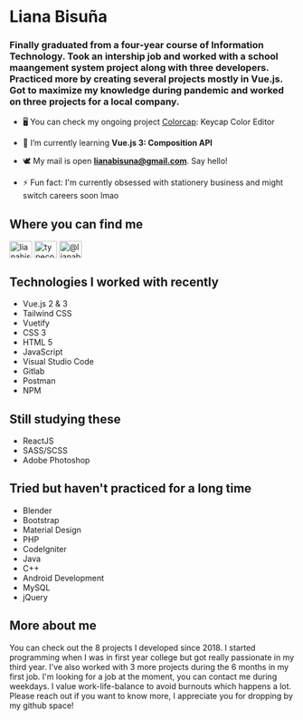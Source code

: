 <h1>Liana Bisuña</h1>

<h3>Finally graduated from a four-year course of Information Technology. Took an intership job and worked with a school maangement system project along with three developers. Practiced more by creating several projects mostly in Vue.js. Got to maximize my knowledge during pandemic and worked on three projects for a local company.</h3>

- 🖥️ You can check my ongoing project [Colorcap](https://colorcap.netlify.app/): Keycap Color Editor

- 📖 I’m currently learning **Vue.js 3: Composition API**

- 🕊️ My mail is open **lianabisuna@gmail.com**. Say hello!

- ⚡ Fun fact: I'm currently obsessed with stationery business and might switch careers soon lmao

## Where you can find me
<p align="left">
<a href="https://linkedin.com/in/lianabisuna" target="blank"><img align="center" src="https://raw.githubusercontent.com/rahuldkjain/github-profile-readme-generator/master/src/images/icons/Social/linked-in-alt.svg" alt="lianabisuna" height="30" width="40" /></a>
<a href="https://instagram.com/typecodr" target="blank"><img align="center" src="https://raw.githubusercontent.com/rahuldkjain/github-profile-readme-generator/master/src/images/icons/Social/instagram.svg" alt="typecodr" height="30" width="40" /></a>
<a href="https://medium.com/@lianabisuna" target="blank"><img align="center" src="https://raw.githubusercontent.com/rahuldkjain/github-profile-readme-generator/master/src/images/icons/Social/medium.svg" alt="@lianabisuna" height="30" width="40" /></a>
</p>

## Technologies I worked with recently
- Vue.js 2 & 3
- Tailwind CSS
- Vuetify
- CSS 3
- HTML 5
- JavaScript
- Visual Studio Code
- Gitlab
- Postman
- NPM

## Still studying these
- ReactJS
- SASS/SCSS
- Adobe Photoshop

## Tried but haven't practiced for a long time
- Blender
- Bootstrap
- Material Design
- PHP
- CodeIgniter
- Java
- C++
- Android Development
- MySQL
- jQuery

## More about me
You can check out the 8 projects I developed since 2018. I started programming when I was in first year college but got really passionate in my third year. I've also worked with 3 more projects during the 6 months in my first job. I'm looking for a job at the moment, you can contact me during weekdays. I value work-life-balance to avoid burnouts which happens a lot. Please reach out if you want to know more, I appreciate you for dropping by my github space!
